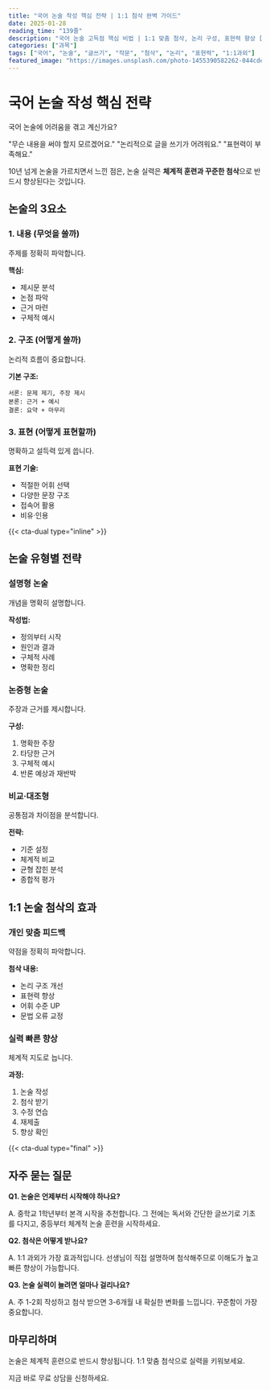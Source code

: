 ```yaml
---
title: "국어 논술 작성 핵심 전략 | 1:1 첨삭 완벽 가이드"
date: 2025-01-28
reading_time: "139줄"
description: "국어 논술 고득점 핵심 비법 | 1:1 맞춤 첨삭, 논리 구성, 표현력 향상 [2025년]"
categories: ["과목"]
tags: ["국어", "논술", "글쓰기", "작문", "첨삭", "논리", "표현력", "1:1과외"]
featured_image: "https://images.unsplash.com/photo-1455390582262-044cdead277a?w=1200&h=630&fit=crop"
---
```


# 국어 논술 작성 핵심 전략

국어 논술에 어려움을 겪고 계신가요?

"무슨 내용을 써야 할지 모르겠어요."
"논리적으로 글을 쓰기가 어려워요."
"표현력이 부족해요."

10년 넘게 논술을 가르치면서 느낀 점은,
논술 실력은 **체계적 훈련과 꾸준한 첨삭**으로 반드시 향상된다는 것입니다.

## 논술의 3요소

### 1. 내용 (무엇을 쓸까)

주제를 정확히 파악합니다.

**핵심:**
- 제시문 분석
- 논점 파악
- 근거 마련
- 구체적 예시

### 2. 구조 (어떻게 쓸까)

논리적 흐름이 중요합니다.

**기본 구조:**
```
서론: 문제 제기, 주장 제시
본론: 근거 + 예시
결론: 요약 + 마무리
```

### 3. 표현 (어떻게 표현할까)

명확하고 설득력 있게 씁니다.

**표현 기술:**
- 적절한 어휘 선택
- 다양한 문장 구조
- 접속어 활용
- 비유·인용

{{< cta-dual type="inline" >}}

## 논술 유형별 전략

### 설명형 논술

개념을 명확히 설명합니다.

**작성법:**
- 정의부터 시작
- 원인과 결과
- 구체적 사례
- 명확한 정리

### 논증형 논술

주장과 근거를 제시합니다.

**구성:**
1. 명확한 주장
2. 타당한 근거
3. 구체적 예시
4. 반론 예상과 재반박

### 비교·대조형

공통점과 차이점을 분석합니다.

**전략:**
- 기준 설정
- 체계적 비교
- 균형 잡힌 분석
- 종합적 평가

## 1:1 논술 첨삭의 효과

### 개인 맞춤 피드백

약점을 정확히 파악합니다.

**첨삭 내용:**
- 논리 구조 개선
- 표현력 향상
- 어휘 수준 UP
- 문법 오류 교정

### 실력 빠른 향상

체계적 지도로 늡니다.

**과정:**
1. 논술 작성
2. 첨삭 받기
3. 수정 연습
4. 재제출
5. 향상 확인

{{< cta-dual type="final" >}}

## 자주 묻는 질문

**Q1. 논술은 언제부터 시작해야 하나요?**

A. 중학교 1학년부터 본격 시작을 추천합니다.
그 전에는 독서와 간단한 글쓰기로 기초를 다지고,
중등부터 체계적 논술 훈련을 시작하세요.

**Q2. 첨삭은 어떻게 받나요?**

A. 1:1 과외가 가장 효과적입니다.
선생님이 직접 설명하며 첨삭해주므로
이해도가 높고 빠른 향상이 가능합니다.

**Q3. 논술 실력이 늘려면 얼마나 걸리나요?**

A. 주 1-2회 작성하고 첨삭 받으면
3-6개월 내 확실한 변화를 느낍니다.
꾸준함이 가장 중요합니다.

## 마무리하며

논술은 체계적 훈련으로 반드시 향상됩니다.
1:1 맞춤 첨삭으로 실력을 키워보세요.

지금 바로 무료 상담을 신청하세요.
